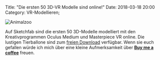 Title: "Die ersten 50 3D-VR Modelle sind online!"
Date: 2018-03-18 20:00
Category: VR-Modellieren;

![Animalzoo]({filename}images/animalzoo.png "Animalzoo")

Auf Sketchfab sind die ersten 50 3D-Modelle modelliert mit den Kreativprogrammen Oculus Medium und Masterpiece VR online. 
Die lustigen Tierballone sind zum [freien Download](https://sketchfab.com/smeerws) verfügbar. 
Wenn sie euch gefallen würde ich mich über eine kleine Aufmerksamkeit über [__Buy me a coffee__](https://www.buymeacoffee.com/smeerws) freuen. 
